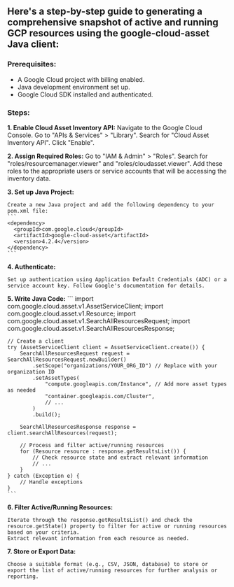 ## Here's a step-by-step guide to generating a comprehensive snapshot of active and running GCP resources using the google-cloud-asset Java client:

### Prerequisites:
  - A Google Cloud project with billing enabled.
  - Java development environment set up.
  - Google Cloud SDK installed and authenticated.

### Steps:
**1. Enable Cloud Asset Inventory API:**
    Navigate to the Google Cloud Console.
    Go to "APIs & Services" > "Library".
    Search for "Cloud Asset Inventory API".
    Click "Enable".

**2. Assign Required Roles:**
    Go to "IAM & Admin" > "Roles".
    Search for "roles/resourcemanager.viewer" and "roles/cloudasset.viewer".
    Add these roles to the appropriate users or service accounts that will be accessing the inventory data.

**3. Set up Java Project:**

    Create a new Java project and add the following dependency to your pom.xml file:
    ```
    <dependency>
      <groupId>com.google.cloud</groupId>
      <artifactId>google-cloud-asset</artifactId>
      <version>4.2.4</version>
    </dependency>
    ```
    
**4. Authenticate:**

    Set up authentication using Application Default Credentials (ADC) or a service account key. Follow Google's documentation for details.

**5. Write Java Code:** 
    ```
    import com.google.cloud.asset.v1.AssetServiceClient;
    import com.google.cloud.asset.v1.Resource;
    import com.google.cloud.asset.v1.SearchAllResourcesRequest;
    import com.google.cloud.asset.v1.SearchAllResourcesResponse;
    
    // Create a client
    try (AssetServiceClient client = AssetServiceClient.create()) {
        SearchAllResourcesRequest request = SearchAllResourcesRequest.newBuilder()
            .setScope("organizations/YOUR_ORG_ID") // Replace with your organization ID
            .setAssetTypes(
                "compute.googleapis.com/Instance", // Add more asset types as needed
                "container.googleapis.com/Cluster",
                // ...
            )
            .build();
    
        SearchAllResourcesResponse response = client.searchAllResources(request);
    
        // Process and filter active/running resources
        for (Resource resource : response.getResultsList()) {
            // Check resource state and extract relevant information
            // ...
        }
    } catch (Exception e) {
        // Handle exceptions
    }
    ```

**6. Filter Active/Running Resources:**

    Iterate through the response.getResultsList() and check the resource.getState() property to filter for active or running resources based on your criteria.
    Extract relevant information from each resource as needed.

**7. Store or Export Data:**

    Choose a suitable format (e.g., CSV, JSON, database) to store or export the list of active/running resources for further analysis or reporting.

